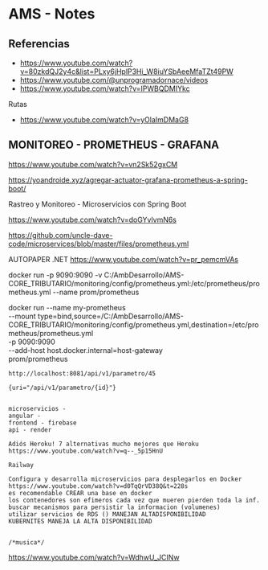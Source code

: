 # AMS - Notes

## Referencias
* https://www.youtube.com/watch?v=80zkdQJ2y4c&list=PLxy6jHplP3Hi_W8iuYSbAeeMfaTZt49PW
* https://www.youtube.com/@unprogramadornace/videos
* https://www.youtube.com/watch?v=IPWBQDMIYkc

Rutas
* https://www.youtube.com/watch?v=yOlaImDMaG8

## MONITOREO - PROMETHEUS - GRAFANA

https://www.youtube.com/watch?v=vn2Sk52gxCM

https://yoandroide.xyz/agregar-actuator-grafana-prometheus-a-spring-boot/

Rastreo y Monitoreo - Microservicios con Spring Boot

https://www.youtube.com/watch?v=doGYvlvmN6s

https://github.com/uncle-dave-code/microservices/blob/master/files/prometheus.yml



AUTOPAPER .NET
https://www.youtube.com/watch?v=pr_pemcmVAs

docker run -p 9090:9090 -v C:/AmbDesarrollo/AMS-CORE_TRIBUTARIO/monitoring/config/prometheus.yml:/etc/prometheus/prometheus.yml --name prom/prometheus



docker run --name my-prometheus \
    --mount type=bind,source=/C:/AmbDesarrollo/AMS-CORE_TRIBUTARIO/monitoring/config/prometheus.yml,destination=/etc/prometheus/prometheus.yml \
    -p 9090:9090 \
    --add-host host.docker.internal=host-gateway \
    prom/prometheus
	
	
	http://localhost:8081/api/v1/parametro/45
	
	{uri="/api/v1/parametro/{id}"}
	
	
	microservicios -
	angular -
	frontend - firebase
	api - render
	
	Adiós Heroku! 7 alternativas mucho mejores que Heroku
	https://www.youtube.com/watch?v=q--_5p15HnU
	
	Railway
	
	Configura y desarrolla microservicios para desplegarlos en Docker
	https://www.youtube.com/watch?v=d0TqQrVD38Q&t=228s
	es recomendable CREAR una base en docker
	los contenedores son efimeros cada vez que mueren pierden toda la inf. buscar mecanismos para persistir la informacion (volumenes)
	utilizar servicios de RDS () MANEJAN ALTADISPONIBILIDAD
	KUBERNITES MANEJA LA ALTA DISPONIBILIDAD
	
	
	/*musica*/

https://www.youtube.com/watch?v=WdhwU_JCINw	
